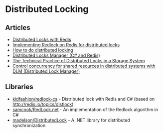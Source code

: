 # Distributed Locking

## Articles
- [Distributed Locks with Redis](https://redis.io/docs/reference/patterns/distributed-locks/)
- [Implementing Redlock on Redis for distributed locks](https://levelup.gitconnected.com/implementing-redlock-on-redis-for-distributed-locks-a3cfe60d4ea4)
- [How to do distributed locking](https://martin.kleppmann.com/2016/02/08/how-to-do-distributed-locking.html)
- [Distributed Locks Manager (C# and Redis)](https://towardsdev.com/distributed-locks-manager-c-and-redis-fd3d86cd1250)
- [The Technical Practice of Distributed Locks in a Storage System](https://www.alibabacloud.com/blog/the-technical-practice-of-distributed-locks-in-a-storage-system_597141)
- [Control concurrency for shared resources in distributed systems with DLM (Distributed Lock Manager)](https://m-qafouri.medium.com/serialize-access-to-a-shared-resource-in-distributed-systems-with-dlm-distributed-lock-manager-5abf5e393e15)
## Libraries
- [kidfashion/redlock-cs](https://github.com/kidfashion/redlock-cs) - Distributed lock with Redis and C# (based on http://redis.io/topics/distlock)
- [samcook/RedLock.net](https://github.com/samcook/RedLock.net) - An implementation of the Redlock algorithm in C#
- [madelson/DistributedLock](https://github.com/madelson/DistributedLock) - A .NET library for distributed synchronization